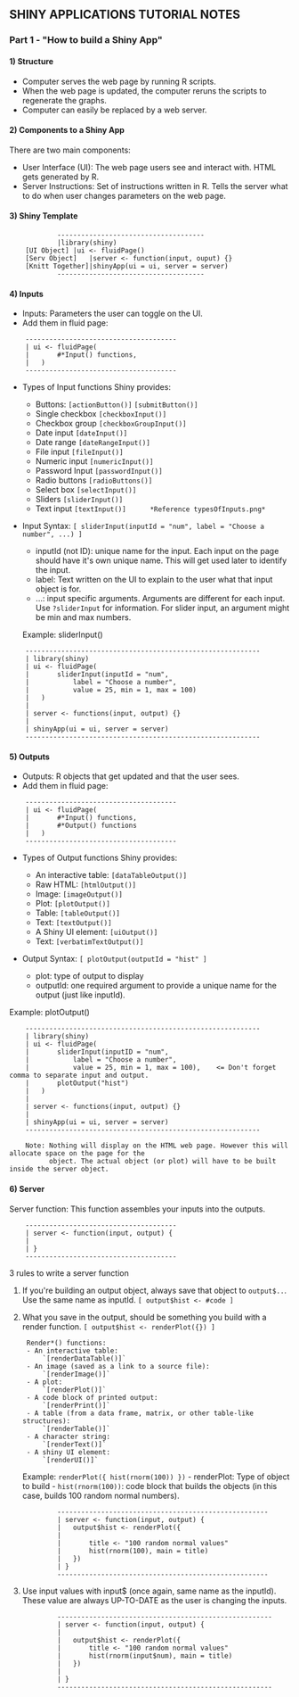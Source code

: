 ## SHINY APPLICATIONS TUTORIAL NOTES
### Part 1 - "How to build a Shiny App"

#### 1) Structure

* Computer serves the web page by running R scripts.
* When the web page is updated, the computer reruns the scripts to regenerate the graphs.
* Computer can easily be replaced by a web server.



#### 2) Components to a Shiny App

 There are two main components:
 
* User Interface (UI): The web page users see and interact with. HTML gets generated by R.
* Server Instructions: Set of instructions written in R. Tells the server what to do when user changes parameters
				on the web page.



#### 3) Shiny Template
```
			-------------------------------------
			|library(shiny)
	[UI Object]	|ui <- fluidPage()
	[Serv Object]	|server <- function(input, ouput) {}
	[Knitt Together]|shinyApp(ui = ui, server = server)
			-------------------------------------
```


#### 4) Inputs
- Inputs: Parameters the user can toggle on the UI.
- Add them in fluid page:
```
	--------------------------------------
	| ui <- fluidPage(
	|		#*Input() functions,
	|	)
	--------------------------------------
```

- Types of Input functions Shiny provides:
	- Buttons:
		`[actionButton()]`
		`[submitButton()]`
	- Single checkbox
		`[checkboxInput()]`
	- Checkbox group
		`[checkboxGroupInput()]`
	- Date input
		`[dateInput()]`
	- Date range
		`[dateRangeInput()]`
	- File input
		`[fileInput()]`
	- Numeric input
		`[numericInput()]`
	- Password Input
		`[passwordInput()]`
	- Radio buttons
		`[radioButtons()]`
	- Select box
		`[selectInput()]`
	- Sliders
		`[sliderInput()]`
	- Text input
		`[textInput()]		*Reference typesOfInputs.png*`

- Input Syntax:
	`[ sliderInput(inputId = "num", label = "Choose a number", ...) ]`
	
	- inputId (not ID): unique name for the input. Each input on the page should have it's own unique name.
			    This will get used later to identify the input.
	- label: Text written on the UI to explain to the user what that input object is for.
	- ...: input specific arguments. Arguments are different for each input. Use `?sliderInput` for information.
	       For slider input, an argument might be min and max numbers.

	Example: sliderInput()
```
	-----------------------------------------------------------	
	| library(shiny)
	| ui <- fluidPage(
	|		sliderInput(inputId = "num",
	|			label = "Choose a number",
	|			value = 25, min = 1, max = 100)
	|	)
	|
	| server <- functions(input, output) {}
	|
	| shinyApp(ui = ui, server = server)
	-----------------------------------------------------------
```


#### 5) Outputs
- Outputs: R objects that get updated and that the user sees.
- Add them in fluid page:
```
	--------------------------------------
	| ui <- fluidPage(
	|		#*Input() functions,
	|		#*Output() functions
	|	)
	--------------------------------------
```

- Types of Output functions Shiny provides:
	- An interactive table:
		`[dataTableOutput()]`
	- Raw HTML:
		`[htmlOutput()]`
	- Image:
		`[imageOutput()]`
	- Plot:
		`[plotOutput()]`
	- Table:
		`[tableOutput()]`
	- Text:
		`[textOutput()]`
	- A Shiny UI element:
		`[uiOutput()]`
	- Text:
		`[verbatimTextOutput()]`
	
- Output Syntax:
	`[ plotOutput(outputId = "hist" ]`
	- plot: type of output to display
	- outputId: one required argument to provide a unique name for the output (just like inputId).

Example: plotOutput()
```
	-----------------------------------------------------------	
	| library(shiny)
	| ui <- fluidPage(
	|		sliderInput(inputID = "num",
	|			label = "Choose a number",
	|			value = 25, min = 1, max = 100),	<= Don't forget comma to separate input and output.
	|		plotOutput("hist")
	|	)
	|
	| server <- functions(input, output) {}
	|
	| shinyApp(ui = ui, server = server)
	-----------------------------------------------------------

	Note: Nothing will display on the HTML web page. However this will allocate space on the page for the
	      object. The actual object (or plot) will have to be built inside the server object.
```

#### 6) Server
Server function: This function assembles your inputs into the outputs.
```
	--------------------------------------
	| server <- function(input, output) {
	|
	| }
	--------------------------------------
```
3 rules to write a server function
1. If you're building an output object, always save that object to `output$..`. Use the same name as inputId.
		`[ output$hist <- #code ]`
2. What you save in the output, should be something you build with a render function.
		`[ output$hist <- renderPlot({}) ]`
		
		Render*() functions:
		- An interactive table:
			`[renderDataTable()]`
		- An image (saved as a link to a source file):
			`[renderImage()]`
		- A plot:
			`[renderPlot()]`
		- A code block of printed output:
			`[renderPrint()]`
		- A table (from a data frame, matrix, or other table-like structures):
			`[renderTable()]`
		- A character string:
			`[renderText()]`
		- A shiny UI element:
			`[renderUI()]`
	Example: `renderPlot({ hist(rnorm(100)) })`
			- renderPlot: Type of object to build
			- `hist(rnorm(100))`: code block that builds the objects (in this case, builds 100 random normal numbers).
```
			-----------------------------------------------------
			| server <- function(input, output) {
			|	output$hist <- renderPlot({
			|		
			|		title <- "100 random normal values"
			|		hist(rnorm(100), main = title)
			|	})
			| }
			-----------------------------------------------------
```
3. Use input values with input$ (once again, same name as the inputId). These value are always UP-TO-DATE as the user is changing the inputs.	
```
			------------------------------------------------------
			| server <- function(input, output) {
			|
			|	output$hist <- renderPlot({
			|		title <- "100 random normal values"
			|		hist(rnorm(input$num), main = title)
			|	})
			|
			| }
			------------------------------------------------------
```
